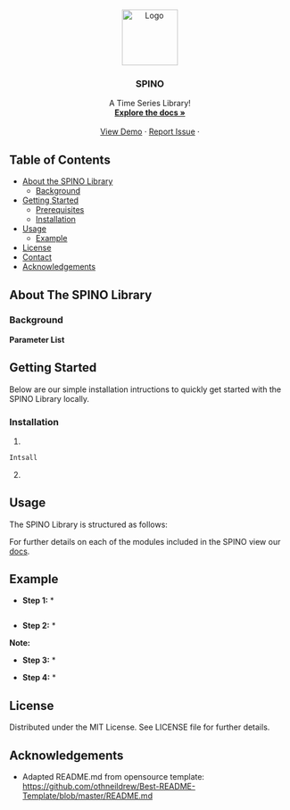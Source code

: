 <!-- Prpject Title and Logo -->

<!-- Add CodeCov, Python Version Testing and OS Testing --!>

<br />
<p align="center">
    <img src="images/Logo_Image.png" alt="Logo" width="100" height="100">
  </a>

  <h3 align="center">SPINO</h3>

  <p align="center">
    A Time Series Library!
    <br />
    <a href="https://spino.readthedocs.io"><strong>Explore the docs »</strong></a> 
    <br />
    <br />
    <a href=https://github.com/goodteamname/spino/#example>View Demo</a>
    ·
    <a href="https://github.com/goodteamname/spino/issues">Report Issue</a>
    ·
  </p>
</p>

<!-- Table of Contents -->
## Table of Contents

* [About the SPINO Library](#about-the-pk-toolbox)
  * [Background](#background)
* [Getting Started](#getting-started)
  * [Prerequisites](#prerequisites)
  * [Installation](#installation)
* [Usage](#usage)
  * [Example](#example)
* [License](#license)
* [Contact](#contact)
* [Acknowledgements](#acknowledgements)

<!-- About the SPINO Library -->
## About The SPINO Library


### Background

**Parameter List**

<!-- Getting Started -->
## Getting Started

Below are our simple installation intructions to quickly get started with the SPINO Library locally.

### Installation

1. 
```sh
Intsall
```
2. 

<!-- Usage -->
## Usage

The SPINO Library is structured as follows:
    
For further details on each of the modules included in the SPINO view our [docs](https://spino.readthedocs.io).

## Example

* **Step 1:** 
  * 
  
```sh 

```
  
* **Step 2:** 
  * 
    
**Note:** 
    
* **Step 3:** 
   * 

* **Step 4:** 
    * 

<!-- License -->
## License

Distributed under the MIT License. See LICENSE file for further details. 

<!-- Acknowledgements -->
## Acknowledgements

* Adapted README.md from opensource template: 
https://github.com/othneildrew/Best-README-Template/blob/master/README.md
